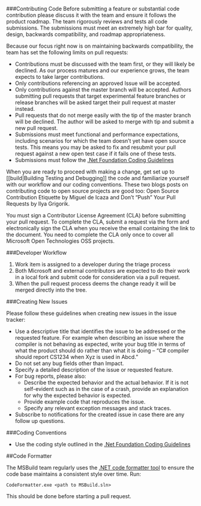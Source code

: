 ###Contributing Code
Before submitting a feature or substantial code contribution please discuss it with the team and ensure it follows the product roadmap. The team rigorously reviews and tests all code submissions. The submissions must meet an extremely high bar for quality, design, backwards compatibility, and roadmap appropriateness.

Because our focus right now is on maintaining backwards compatibility, the team has set the following limits on pull requests:

- Contributions must be discussed with the team first, or they will likely be declined. As our process matures and our experience grows, the team expects to take larger contributions.
- Only contributions referencing an approved Issue will be accepted.
- Only contributions against the master branch will be accepted. Authors submitting pull requests that target experimental feature branches or release branches will be asked target their pull request at master instead.
- Pull requests that do not merge easily with the tip of the master branch will be declined. The author will be asked to merge with tip and submit a new pull request.
- Submissions must meet functional and performance expectations, including scenarios for which the team doesn’t yet have open source tests. This means you may be asked to fix and resubmit your pull request against a new open test case if it fails one of these tests.
- Submissions must follow the [.Net Foundation Coding Guidelines](https://github.com/dotnet/corefx/wiki/Contributing#c-coding-style)

When you are ready to proceed with making a change, get set up to [[build|Building Testing and Debugging]] the code and familiarize yourself with our workflow and our coding conventions. These two blogs posts on contributing code to open source projects are good too: Open Source Contribution Etiquette by Miguel de Icaza and Don’t “Push” Your Pull Requests by Ilya Grigorik.

You must sign a Contributor License Agreement (CLA) before submitting your pull request. To complete the CLA, submit a request via the form and electronically sign the CLA when you receive the email containing the link to the document. You need to complete the CLA only once to cover all Microsoft Open Technologies OSS projects.

###Developer Workflow

1. Work item is assigned to a developer during the triage process
2. Both Microsoft and external contributors are expected to do their work in a local fork and submit code for consideration via a pull request.
3. When the pull request process deems the change ready it will be merged directly into the tree. 

###Creating New Issues

Please follow these guidelines when creating new issues in the issue tracker:

- Use a descriptive title that identifies the issue to be addressed or the requested feature. For example when describing an issue where the compiler is not behaving as expected, write your bug title in terms of what the product should do rather than what it is doing – “C# compiler should report CS1234 when Xyz is used in Abcd.”
- Do not set any bug fields other than Impact.
- Specify a detailed description of the issue or requested feature.
- For bug reports, please also:
    - Describe the expected behavior and the actual behavior. If it is not self-evident such as in the case of a crash, provide an explanation for why the expected behavior is expected.
    - Provide example code that reproduces the issue.
    - Specify any relevant exception messages and stack traces.
- Subscribe to notifications for the created issue in case there are any follow up questions.

###Coding Conventions
- Use the coding style outlined in the [.Net Foundation Coding Guidelines](https://github.com/dotnet/corefx/wiki/Contributing#c-coding-style)

##Code Formatter

The MSBuild team regularly uses the [.NET code formatter tool](https://github.com/dotnet/codeformatter) to ensure the code base maintains a consistent style over time.  Run:
```
CodeFormatter.exe <path to MSBuild.sln>
```
This should be done before starting a pull request.